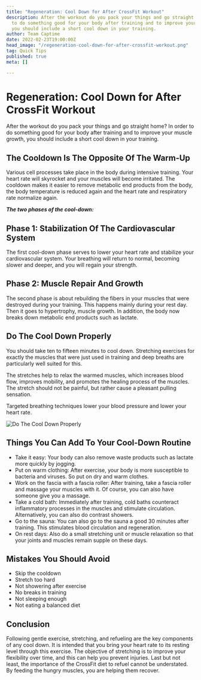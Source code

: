 ```yaml
---
title: "Regeneration: Cool Down for After CrossFit Workout"
description: After the workout do you pack your things and go straight home? In order
  to do something good for your body after training and to improve your muscle growth,
  you should include a short cool down in your training.
author: Team Captime
date: 2022-02-23T19:00:00Z
head_image: "/regeneration-cool-down-for-after-crossfit-workout.png"
tag: Quick Tips
published: true
meta: []

---
```

# Regeneration: Cool Down for After CrossFit Workout

After the workout do you pack your things and go straight home? In order to do something good for your body after training and to improve your muscle growth, you should include a short cool down in your training.
## The Cooldown Is The Opposite Of The Warm-Up

Various cell processes take place in the body during intensive training. Your heart rate will skyrocket and your muscles will become irritated. The cooldown makes it easier to remove metabolic end products from the body, the body temperature is reduced again and the heart rate and respiratory rate normalize again.

**_The two phases of the cool-down:_**

## Phase 1: Stabilization Of The Cardiovascular System

The first cool-down phase serves to lower your heart rate and stabilize your cardiovascular system. Your breathing will return to normal, becoming slower and deeper, and you will regain your strength.

## Phase 2: Muscle Repair And Growth

The second phase is about rebuilding the fibers in your muscles that were destroyed during your training. This happens mainly during your rest day. Then it goes to hypertrophy, muscle growth. In addition, the body now breaks down metabolic end products such as lactate.

## Do The Cool Down Properly

You should take ten to fifteen minutes to cool down. Stretching exercises for exactly the muscles that were just used in training and deep breaths are particularly well suited for this.

The stretches help to relax the warmed muscles, which increases blood flow, improves mobility, and promotes the healing process of the muscles. The stretch should not be painful, but rather cause a pleasant pulling sensation.

Targeted breathing techniques lower your blood pressure and lower your heart rate.

![Do The Cool Down Properly](/do-the-cool-down-properly.png)

## Things You Can Add To Your Cool-Down Routine

* Take it easy: Your body can also remove waste products such as lactate more quickly by jogging.
* Put on warm clothing: After exercise, your body is more susceptible to bacteria and viruses. So put on dry and warm clothes.
* Work on the fascia with a fascia roller: After training, take a fascia roller and massage your muscles with it. Of course, you can also have someone give you a massage.
* Take a cold bath: Immediately after training, cold baths counteract inflammatory processes in the muscles and stimulate circulation. Alternatively, you can also do contrast showers.
* Go to the sauna: You can also go to the sauna a good 30 minutes after training. This stimulates blood circulation and regeneration.
* On rest days: Also do a small stretching unit or muscle relaxation so that your joints and muscles remain supple on these days.

## Mistakes You Should Avoid

* Skip the cooldown
* Stretch too hard
* Not showering after exercise
* No breaks in training
* Not sleeping enough
* Not eating a balanced diet

## Conclusion

Following gentle exercise, stretching, and refueling are the key components of any cool down. It is intended that you bring your heart rate to its resting level through this exercise. The objective of stretching is to improve your flexibility over time, and this can help you prevent injuries. Last but not least, the importance of the CrossFit diet to refuel cannot be understated. By feeding the hungry muscles, you are helping them recover.
